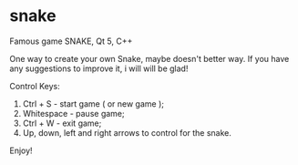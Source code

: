 # snake
Famous game SNAKE, Qt 5, C++

One way to create your own Snake, maybe doesn't better way.
If you have any suggestions to improve it, i will will be glad!

Control Keys:

1. Ctrl + S - start game ( or new game );
2. Whitespace - pause game;
3. Ctrl + W - exit game;
3. Up, down, left and right arrows to control for the snake.

Enjoy!
